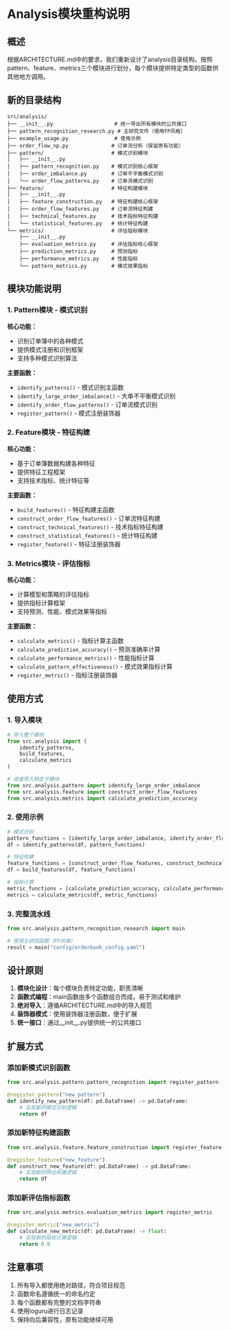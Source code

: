 # Analysis模块重构说明

## 概述

根据ARCHITECTURE.md中的要求，我们重新设计了analysis目录结构，按照pattern、feature、metrics三个模块进行划分，每个模块提供特定类型的函数供其他地方调用。

## 新的目录结构

```
src/analysis/
├── __init__.py                    # 统一导出所有模块的公共接口
├── pattern_recognition_research.py # 主研究文件（使用FP风格）
├── example_usage.py               # 使用示例
├── order_flow_np.py              # 订单流分析（保留原有功能）
├── pattern/                      # 模式识别模块
│   ├── __init__.py
│   ├── pattern_recognition.py    # 模式识别核心框架
│   ├── order_imbalance.py        # 订单不平衡模式识别
│   └── order_flow_patterns.py    # 订单流模式识别
├── feature/                      # 特征构建模块
│   ├── __init__.py
│   ├── feature_construction.py   # 特征构建核心框架
│   ├── order_flow_features.py    # 订单流特征构建
│   ├── technical_features.py     # 技术指标特征构建
│   └── statistical_features.py   # 统计特征构建
└── metrics/                      # 评估指标模块
    ├── __init__.py
    ├── evaluation_metrics.py     # 评估指标核心框架
    ├── prediction_metrics.py     # 预测指标
    ├── performance_metrics.py    # 性能指标
    └── pattern_metrics.py        # 模式效果指标
```

## 模块功能说明

### 1. Pattern模块 - 模式识别

**核心功能：**
- 识别订单簿中的各种模式
- 提供模式注册和识别框架
- 支持多种模式识别算法

**主要函数：**
- `identify_patterns()` - 模式识别主函数
- `identify_large_order_imbalance()` - 大单不平衡模式识别
- `identify_order_flow_patterns()` - 订单流模式识别
- `register_pattern()` - 模式注册装饰器

### 2. Feature模块 - 特征构建

**核心功能：**
- 基于订单簿数据构建各种特征
- 提供特征工程框架
- 支持技术指标、统计特征等

**主要函数：**
- `build_features()` - 特征构建主函数
- `construct_order_flow_features()` - 订单流特征构建
- `construct_technical_features()` - 技术指标特征构建
- `construct_statistical_features()` - 统计特征构建
- `register_feature()` - 特征注册装饰器

### 3. Metrics模块 - 评估指标

**核心功能：**
- 计算模型和策略的评估指标
- 提供指标计算框架
- 支持预测、性能、模式效果等指标

**主要函数：**
- `calculate_metrics()` - 指标计算主函数
- `calculate_prediction_accuracy()` - 预测准确率计算
- `calculate_performance_metrics()` - 性能指标计算
- `calculate_pattern_effectiveness()` - 模式效果指标计算
- `register_metric()` - 指标注册装饰器

## 使用方式

### 1. 导入模块

```python
# 导入整个模块
from src.analysis import (
    identify_patterns,
    build_features,
    calculate_metrics
)

# 或者导入特定子模块
from src.analysis.pattern import identify_large_order_imbalance
from src.analysis.feature import construct_order_flow_features
from src.analysis.metrics import calculate_prediction_accuracy
```

### 2. 使用示例

```python
# 模式识别
pattern_functions = [identify_large_order_imbalance, identify_order_flow_patterns]
df = identify_patterns(df, pattern_functions)

# 特征构建
feature_functions = [construct_order_flow_features, construct_technical_features]
df = build_features(df, feature_functions)

# 指标计算
metric_functions = [calculate_prediction_accuracy, calculate_performance_metrics]
metrics = calculate_metrics(df, metric_functions)
```

### 3. 完整流水线

```python
from src.analysis.pattern_recognition_research import main

# 使用主研究函数（FP风格）
result = main("config/orderbook_config.yaml")
```

## 设计原则

1. **模块化设计**：每个模块负责特定功能，职责清晰
2. **函数式编程**：main函数由多个函数组合而成，易于测试和维护
3. **绝对导入**：遵循ARCHITECTURE.md中的导入规范
4. **装饰器模式**：使用装饰器注册函数，便于扩展
5. **统一接口**：通过__init__.py提供统一的公共接口

## 扩展方式

### 添加新模式识别函数

```python
from src.analysis.pattern.pattern_recognition import register_pattern

@register_pattern("new_pattern")
def identify_new_pattern(df: pd.DataFrame) -> pd.DataFrame:
    # 实现新的模式识别逻辑
    return df
```

### 添加新特征构建函数

```python
from src.analysis.feature.feature_construction import register_feature

@register_feature("new_feature")
def construct_new_feature(df: pd.DataFrame) -> pd.DataFrame:
    # 实现新的特征构建逻辑
    return df
```

### 添加新评估指标函数

```python
from src.analysis.metrics.evaluation_metrics import register_metric

@register_metric("new_metric")
def calculate_new_metric(df: pd.DataFrame) -> float:
    # 实现新的指标计算逻辑
    return 0.0
```

## 注意事项

1. 所有导入都使用绝对路径，符合项目规范
2. 函数命名遵循统一的命名约定
3. 每个函数都有完整的文档字符串
4. 使用loguru进行日志记录
5. 保持向后兼容性，原有功能继续可用
